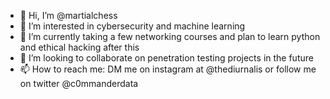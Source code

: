 - 👋 Hi, I’m @martialchess
- 👀 I’m interested in cybersecurity and machine learning
- 🌱 I’m currently taking a few networking courses and plan to learn python and ethical hacking after this
- 💞️ I’m looking to collaborate on penetration testing projects in the future
- 📫 How to reach me: DM me on instagram at @thediurnalis or follow me on twitter @c0mmanderdata

<!---
martialchess/martialchess is a ✨ special ✨ repository because its `README.md` (this file) appears on your GitHub profile.
You can click the Preview link to take a look at your changes.
--->
